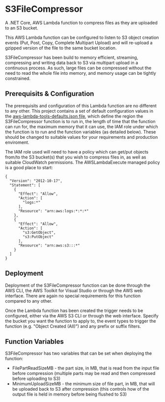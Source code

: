 # S3FileCompressor

A .NET Core, AWS Lambda function to compress files as they are uploaded to an S3 bucket.

This AWS Lambda function can be configured to listen to S3 object creation events (Put, Post, Copy, Complete Multipart Upload) and will re-upload a gzipped version of the file to the same bucket location.

S3FileCompressor has been build to memory efficient, streaming, compressing and writing data back to S3 via multipart upload in a continuous process. As such, large files can be compressed without the need to read the whole file into memory, and memory usage can be tightly constrained.

## Prerequisits & Configuration
The prerequisits and configuration of this Lambda function are no different to any other. This project contains a set of default configuration values in the 
[aws-lambda-tools-defaults.json file](S3FileCompressor/aws-lambda-tools-defaults.json), which define the region the S3FileCompressor function is to run in, the length of time that the function can run for, the maximum memory that it can use, the IAM role under which the function is to run and the function variables (as detailed below). These should be changed to suitable values for your requirements and production enviroment.

The IAM role used will need to have a policy which can get/put objects from/to the S3 bucket(s) that you wish to compress files in, as well as suitable CloudWatch permissions. The AWSLambdaExecute managed policy is a good place to start:

```
{
  "Version": "2012-10-17",
  "Statement": [
    {
      "Effect": "Allow",
      "Action": [
        "logs:*"
      ],
      "Resource": "arn:aws:logs:*:*:*"
    },
    {
      "Effect": "Allow",
      "Action": [
        "s3:GetObject",
        "s3:PutObject"
      ],
      "Resource": "arn:aws:s3:::*"
    }
  ]
}
```


## Deployment

Deployment of the S3FileCompressor function can be done through the AWS CLI, the AWS Toolkit for Visual Studio or through the AWS web interface. There are again no special requirements for this function compared to any other.

Once the Lambda function has been created the trigger needs to be configured, either via the AWS S3 CLI or through the web interface. Specify the bucket you want the function to apply to, the event types to trigger the function (e.g. "Object Created (All)") and any prefix or suffix filters.


## Function Variables

S3FileCompressor has two variables that can be set when deploying the function:
* FilePartReadSizeMB - the part size, in MB, that is read from the input file before compression (multiple parts may be read and then compressed before uploading to S3)
* MinimumUploadSizeMB - the minimum size of file part, in MB, that will be uploaded back to S3 after compression (this controls how of the output file is held in memory before being flushed to S3)